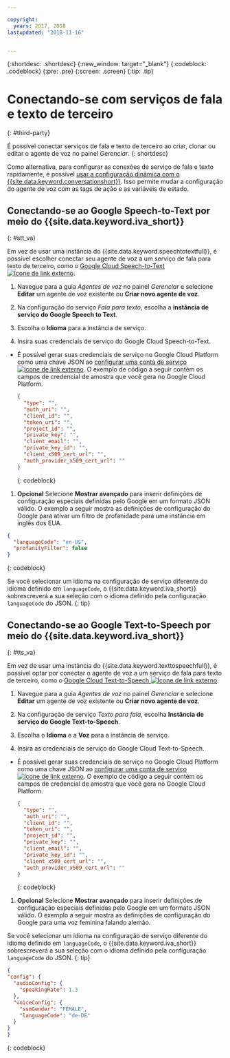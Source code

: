 ```yaml
---

copyright:
  years: 2017, 2018
lastupdated: "2018-11-16"


---
```


{:shortdesc: .shortdesc}
{:new_window: target="_blank"}
{:codeblock: .codeblock}
{:pre: .pre}
{:screen: .screen}
{:tip: .tip}


# Conectando-se com serviços de fala e texto de terceiro
{: #third-party}

É possível conectar serviços de fala e texto de terceiro ao criar, clonar ou editar o agente de voz no painel _Gerenciar_.
{: shortdesc}

Como alternativa, para configurar as conexões de serviço de fala e texto rapidamente, é possível [usar a configuração dinâmica com o {{site.data.keyword.conversationshort}}](api_dynamic_config.html). Isso permite mudar a configuração do agente de voz com as tags de ação e as variáveis de estado.

## Conectando-se ao Google Speech-to-Text por meio do {{site.data.keyword.iva_short}}
{: #stt_va}

Em vez de usar uma instância do {{site.data.keyword.speechtotextfull}}, é possível escolher conectar seu agente de voz a um serviço de fala para texto de terceiro, como o [Google Cloud Speech-to-Text ![Ícone de link externo](../../icons/launch-glyph.svg "Ícone de link externo")](https://cloud.google.com/speech-to-text/).

1. Navegue para a guia _Agentes de voz_ no painel _Gerenciar_ e selecione **Editar** um agente de voz existente ou **Criar novo agente de voz**.

1. Na configuração do serviço _Fala para texto_, escolha a **instância de serviço do Google Speech to Text**.

1. Escolha o **Idioma** para a instância de serviço.

1. Insira suas credenciais de serviço do Google Cloud Speech-to-Text.
  * É possível gerar suas credenciais de serviço no Google Cloud Platform como uma chave JSON ao [configurar uma conta de serviço ![ícone de link externo](../../icons/launch-glyph.svg "Ícone de link externo")](https://cloud.google.com/video-intelligence/docs/common/auth#set_up_a_service_account). O exemplo de código a seguir contém os campos de credencial de amostra que você gera no Google Cloud Platform.

    ```json
    {
      "type": "",
      "auth_uri": "",
      "client_id": "",
      "token_uri": "",
      "project_id": "",
      "private_key": "",
      "client_email": "",
      "private_key_id": "",
      "client_x509_cert_url": "",
      "auth_provider_x509_cert_url": ""
    }
    ```
    {: codeblock}

1. **Opcional** Selecione **Mostrar avançado** para inserir definições de configuração especiais definidas pelo Google em um formato JSON válido.
  O exemplo a seguir mostra as definições de configuração do Google para ativar um filtro de profanidade para uma instância em inglês dos EUA.
  ```json
  {
    "languageCode": "en-US",
    "profanityFilter": false
  }
  ```
  {: codeblock}

  Se você selecionar um idioma na configuração de serviço diferente do idioma definido em `languageCode`, o {{site.data.keyword.iva_short}} sobrescreverá a sua seleção com o idioma definido pela configuração `languageCode` do JSON.
  {: tip}

## Conectando-se ao Google Text-to-Speech por meio do {{site.data.keyword.iva_short}}
{: #tts_va}

Em vez de usar uma instância do {{site.data.keyword.texttospeechfull}}, é possível optar por conectar o agente de voz a um serviço de fala para texto de terceiro, como o [Google Cloud Text-to-Speech ![Ícone de link externo](../../icons/launch-glyph.svg "Ícone de link externo")](https://cloud.google.com/text-to-speech/).

1. Navegue para a guia _Agentes de voz_ no painel _Gerenciar_ e selecione **Editar** um agente de voz existente ou **Criar novo agente de voz**.

1. Na configuração de serviço _Texto para fala_, escolha **Instância de serviço do Google Text-to-Speech**.

1. Escolha o **Idioma** e a **Voz** para a instância de serviço.

1. Insira as credenciais de serviço do Google Cloud Text-to-Speech.
  * É possível gerar suas credenciais de serviço no Google Cloud Platform como uma chave JSON ao [configurar uma conta de serviço ![ícone de link externo](../../icons/launch-glyph.svg "Ícone de link externo")](https://cloud.google.com/video-intelligence/docs/common/auth#set_up_a_service_account). O exemplo de código a seguir contém os campos de credencial de amostra que você gera no Google Cloud Platform.

    ```json
    {
      "type": "",
      "auth_uri": "",
      "client_id": "",
      "token_uri": "",
      "project_id": "",
      "private_key": "",
      "client_email": "",
      "private_key_id": "",
      "client_x509_cert_url": "",
      "auth_provider_x509_cert_url": ""
    }
    ```
    {: codeblock}

1. **Opcional** Selecione **Mostrar avançado** para inserir definições de configuração especiais definidas pelo Google em um formato JSON válido.
  O exemplo a seguir mostra as definições de configuração do Google para uma voz feminina falando alemão.

  Se você selecionar um idioma na configuração de serviço diferente do idioma definido em `languageCode`, o {{site.data.keyword.iva_short}} sobrescreverá a sua seleção com o idioma definido pela configuração `languageCode` do JSON.
  {: tip}

  ```json
  {
  "config": {
    "audioConfig": {
      "speakingRate": 1.3
    },
    "voiceConfig": {
      "ssmGender": "FEMALE",
      "languageCode": "de-DE"
    }
  }
  }
  ```
  {: codeblock}
